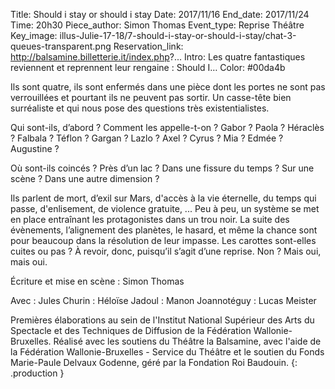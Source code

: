 Title: Should i stay or should i stay
Date: 2017/11/16
End_date: 2017/11/24
Time: 20h30
Piece_author: Simon Thomas
Event_type: Reprise Théâtre
Key_image: illus-Julie-17-18/7-should-i-stay-or-should-i-stay/chat-3-queues-transparent.png
Reservation_link: http://balsamine.billetterie.it/index.php?...
Intro: Les quatre fantastiques reviennent et reprennent leur rengaine : Should I…
Color: #00da4b


<!-- ????? Les 16, 20, 22, 23 et 24 Novembre à 20h30 -->


Ils sont quatre, ils sont enfermés dans une pièce dont les portes ne sont pas verrouillées et pourtant ils ne peuvent pas sortir. Un casse-tête bien surréaliste et qui nous pose des questions très existentialistes.

Qui sont-ils, d’abord ? Comment les appelle-t-on ? Gabor ? Paola ? Héraclès ? Falbala ? Téflon ? Gargan ? Lazlo ? Axel ? Cyrus ? Mia ? Edmée ? Augustine ?

Où sont-ils coincés ? Près d’un lac ? Dans une fissure du temps ? Sur une scène ? Dans une autre dimension ?

Ils parlent de mort, d’exil sur Mars, d'accès à la vie éternelle, du temps qui passe, d'enlisement, de violence gratuite, ... Peu à peu, un système se met en place entraînant les protagonistes dans un trou noir. La suite des évènements, l’alignement des planètes, le hasard, et même la chance sont pour beaucoup dans la résolution de leur impasse. Les carottes sont-elles cuites ou pas ? À revoir, donc, puisqu’il s’agit d’une reprise. Non ? Mais oui, mais oui.

Écriture et mise en scène
:    Simon Thomas

Avec
:    Jules Churin
:    Héloïse Jadoul
:    Manon Joannotéguy
:    Lucas Meister

Premières élaborations au sein de l'Institut National Supérieur des Arts du Spectacle et des Techniques de Diffusion de la Fédération Wallonie-Bruxelles. Réalisé avec les soutiens du Théâtre la Balsamine, avec l'aide de la Fédération Wallonie-Bruxelles - Service du Théâtre et le soutien du Fonds Marie-Paule Delvaux Godenne, géré par la Fondation Roi Baudouin.
{: .production }
